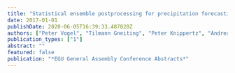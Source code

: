 ```yaml
---
title: "Statistical ensemble postprocessing for precipitation forecasting during the West African Monsoon"
date: 2017-01-01
publishDate: 2020-06-05T16:39:33.487820Z
authors: ["Peter Vogel", "Tilmann Gneiting", "Peter Knippertz", "Andreas H Fink", "Andreas Schlüter"]
publication_types: ["1"]
abstract: ""
featured: false
publication: "*EGU General Assembly Conference Abstracts*"
---
```


